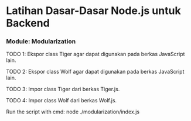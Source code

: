 # Latihan Dasar-Dasar Node.js untuk Backend
<h3><p>Module: Modularization</p></h3>
<p>TODO 1: Ekspor class Tiger agar dapat digunakan pada berkas JavaScript lain.</p>
<p>TODO 2: Ekspor class Wolf agar dapat digunakan pada berkas JavaScript lain.</p>
<p>TODO 3: Impor class Tiger dari berkas Tiger.js.</p>
<p>TODO 4: Impor class Wolf dari berkas Wolf.js.</p>
<p>Run the script with cmd: node ./modularization/index.js </p>